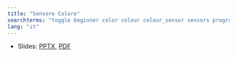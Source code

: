 ```yaml
---
title: "Sensore Colore"
searchterms: "toggle beginner color colour colour_sensor sensors programming_app colour_sensor color_sensor ipad tablet app reflected_light light_sensor color_mode colour_mode android introduction_to_color_sensor"
lang: "it"
---
```

 <ul>
 <li class="ng-binding">Slides:
 <a href="translations/it/beginner/SensoreDiColore.pptx">PPTX</a>,
 <a href="translations/it/beginner/SensoreDiColore.pdf">PDF</a>
 </li>
 </ul>
